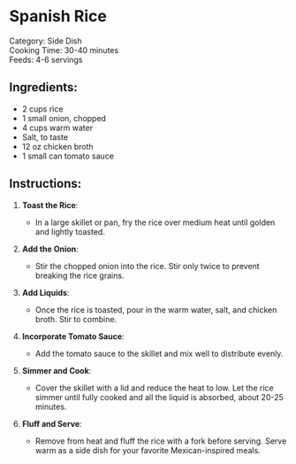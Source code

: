 # Spanish Rice

Category: Side Dish  
Cooking Time: 30-40 minutes  
Feeds: 4-6 servings  

## Ingredients:
- 2 cups rice  
- 1 small onion, chopped  
- 4 cups warm water  
- Salt, to taste  
- 12 oz chicken broth  
- 1 small can tomato sauce  

## Instructions:
1. **Toast the Rice**:  
   - In a large skillet or pan, fry the rice over medium heat until golden and lightly toasted.  

2. **Add the Onion**:  
   - Stir the chopped onion into the rice. Stir only twice to prevent breaking the rice grains.  

3. **Add Liquids**:  
   - Once the rice is toasted, pour in the warm water, salt, and chicken broth. Stir to combine.  

4. **Incorporate Tomato Sauce**:  
   - Add the tomato sauce to the skillet and mix well to distribute evenly.  

5. **Simmer and Cook**:  
   - Cover the skillet with a lid and reduce the heat to low. Let the rice simmer until fully cooked and all the liquid is absorbed, about 20-25 minutes.  

6. **Fluff and Serve**:  
   - Remove from heat and fluff the rice with a fork before serving. Serve warm as a side dish for your favorite Mexican-inspired meals.  